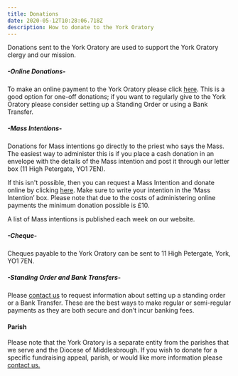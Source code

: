 ```yaml
---
title: Donations
date: 2020-05-12T10:28:06.718Z
description: How to donate to the York Oratory
---
```

Donations sent to the York Oratory are used to support the York Oratory clergy and our mission.

##### \-Online Donations-

To make an online payment to the York Oratory please click [here](https://yorkoratory.com/donate/). This is a good option for one-off donations; if you want to regularly give to the York Oratory please consider setting up a Standing Order or using a Bank Transfer.

##### \-Mass Intentions-

Donations for Mass intentions go directly to the priest who says the Mass.  The easiest way to administer this is if you place a cash donation in an envelope with the details of the Mass intention and post it through our letter box (11 High Petergate, YO1 7EN). 

If this isn't possible, then you can request a Mass Intention and donate online by clicking [here](https://yorkoratory.com/donate/). Make sure to write your intention in the ‘Mass Intention’ box. Please note that due to the costs of administering online payments the minimum donation possible is £10.

A list of Mass intentions is published each week on our website.

##### \-Cheque-

Cheques payable to the York Oratory can be sent to 11 High Petergate, York, YO1 7EN.

##### \-Standing Order and Bank Transfers-

Please [contact us](https://yorkoratory.com/contact) to request information about setting up a standing order or a Bank Transfer. These are the best ways to make regular or semi-regular payments as they are both secure and don’t incur banking fees.

#### Parish

Please note that the York Oratory is a separate entity from the parishes that we serve and the Diocese of Middlesbrough. If you wish to donate for a specific fundraising appeal, parish, or would like more information please [contact us.](https://yorkoratory.com/contact)
